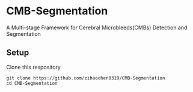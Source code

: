 # CMB-Segmentation
A Multi-stage Framework for Cerebral Microbleeds(CMBs) Detection and Segmentation


## Setup
Clone this respository
```
git clone https://github.com/zihaochen0319/CMB-Segmentation
cd CMB-Segmentation
```
